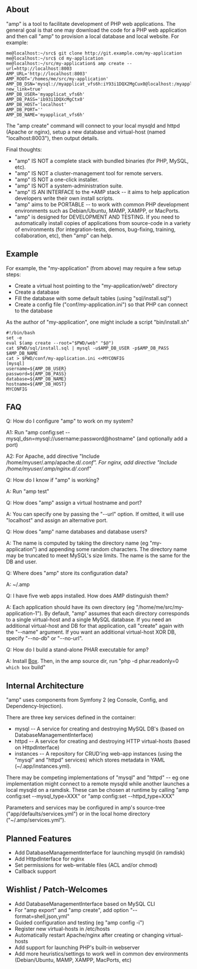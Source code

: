 ## About ##

"amp" is a tool to facilitate development of PHP web applications. The
general goal is that one may download the code for a PHP web application and
then call "amp" to provision a local database and local website.  For
example:

```
me@localhost:~/src$ git clone http://git.example.com/my-application
me@localhost:~/src$ cd my-application
me@localhost:~/src/my-application$ amp create --url=http://localhost:8003
AMP_URL='http://localhost:8003'
AMP_ROOT='/homes/me/src/my-application'
AMP_DB_DSN='mysql://myapplicat_vfs6h:iY93i1DQX2MgCux0@localhost:/myapplicat_vfs6h?new_link=true'
AMP_DB_USER='myapplicat_vfs6h'
AMP_DB_PASS='ib93i1DQXcMgCtx0'
AMP_DB_HOST='localhost'
AMP_DB_PORT=''
AMP_DB_NAME='myapplicat_vfs6h'
```

The "amp create" command will connect to your local mysqld and httpd (Apache
or nginx), setup a new database and virtual-host (named "localhost:8003"),
then output details.

Final thoughts:

 * "amp" IS NOT a complete stack with bundled binaries (for PHP, MySQL, etc).
 * "amp" IS NOT a cluster-management tool for remote servers.
 * "amp" IS NOT a one-click installer.
 * "amp" IS NOT a system-administration suite.
 * "amp" IS AN INTERFACE to the *AMP stack -- it aims to help application developers
   write their own install scripts.
 * "amp" aims to be PORTABLE -- to work with common PHP development environments
   such as Debian/Ubuntu, MAMP, XAMPP, or MacPorts.
 * "amp" is designed for DEVELOPMENT AND TESTING. If you need to automatically install
   copies of applications from source-code in a variety of environments (for
   integration-tests, demos, bug-fixing, training, collaboration, etc), then "amp"
   can help.
 
## Example ##

For example, the "my-application" (from above) may require a few setup steps:

 * Create a virtual host pointing to the "my-application/web" directory
 * Create a database
 * Fill the database with some default tables (using "sql/install.sql")
 * Create a config file ("conf/my-application.ini") so that PHP can
   connect to the database

As the author of "my-application", one might include a script "bin/install.sh"

```
#!/bin/bash
set -e
eval $(amp create --root="$PWD/web" "$@")
cat $PWD/sql/install.sql | mysql -u$AMP_DB_USER -p$AMP_DB_PASS $AMP_DB_NAME
cat > $PWD/conf/my-application.ini <<MYCONFIG
[mysql]
username=${AMP_DB_USER}
password=${AMP_DB_PASS}
database=${AMP_DB_NAME}
hostname=${AMP_DB_HOST}
MYCONFIG
```

## FAQ ##

Q: How do I configure "amp" to work on my system?

A1: Run "amp config:set --mysql_dsn=mysql://username:password@hostname"
(and optionally add a port)

A2: For Apache, add directive "Include /home/myuser/.amp/apache.d/*.conf".
For nginx, add directive "Include /home/myuser/.amp/nginx.d/*.conf"

Q: How do I know if "amp" is working?

A: Run "amp test"

Q: How does "amp" assign a virtual hostname and port?

A: You can specify one by passing the "--url" option. If omitted, it will
use "localhost" and assign an alternative port.

Q: How does "amp" name databases and database users?

A: The name is computed by taking the directory name (eg "my-application")
and appending some random characters.  The directory name may be truncated
to meet MySQL's size limits.  The name is the same for the DB and user.

Q: Where does "amp" store its configuration data?

A: ~/.amp

Q: I have five web apps installed. How does AMP distinguish them?

A: Each application should have its own directory (eg
"/home/me/src/my-application-1").  By default, "amp" assumes that each
directory corresponds to a single virtual-host and a single MySQL database.
If you need an additional virtual-host and DB for that application, call
"create" again with the "--name" argument.  If you want an additional
virtual-host XOR DB, specify "--no-db" or "--no-url".

Q: How do I build a stand-alone PHAR executable for amp?

A: Install [Box](http://box-project.org/). Then, in the amp source dir, run "php -d phar.readonly=0 `which box` build"

## Internal Architecture ##

"amp" uses components from Symfony 2 (eg Console, Config, and
Dependency-Injection).

There are three key services defined in the container:

 * mysql -- A service for creating and destroying MySQL DB's
   (based on DatabaseManagementInterface)
 * httpd -- A service for creating and destroying HTTP virtual-hosts
   (based on HttpdInterface)
 * instances -- A repository for CRUD'ing web-app instances (using the
   "mysql" and "httpd" services) which stores metadata in YAML
   (~/.app/instances.yml).

There may be competing implementations of "mysql" and "httpd" -- eg one
implementation might connect to a remote mysqld while another launches a
local mysqld on a ramdisk.  These can be chosen at runtime by calling "amp
config:set --mysql_type=XXX" or "amp config:set --httpd_type=XXX"

Parameters and services may be configured in amp's source-tree
("app/defaults/services.yml") or in the local home directory
("~/.amp/services.yml").

## Planned Features ##

 * Add DatabaseManagementInterface for launching mysqld (in ramdisk)
 * Add HttpdInterface for nginx
 * Set permissions for web-writable files (ACL and/or chmod)
 * Callback support

## Wishlist / Patch-Welcomes ##

 * Add DatabaseManagementInterface based on MySQL CLI
 * For "amp export" and "amp create", add option "--format=shell,json,yml"
 * Guided configuration and testing (eg "amp config -i")
 * Register new virtual-hosts in /etc/hosts
 * Automatically restart Apache/nginx after creating or changing virtual-hosts
 * Add support for launching PHP's built-in webserver
 * Add more heuristics/settings to work well in common dev environments
   (Debian/Ubuntu, MAMP, XAMPP, MacPorts, etc)
